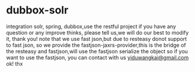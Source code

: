 # dubbox-solr
integration solr, spring, dubbox,use the restful project
if you have any question or any improve thinks, please tell us,we will do our best to modify it,
thank you!
note that we use fast json,but due to resteasy donot support to fast json, so we provide the fastjson-jaxrs-provider,this is the bridge of the resteasy and fastjson,will use the fastjson serialize the object
so if you want to use the fastjson, you can contact with us yiduwangkai@gmail.com
ok! thx
